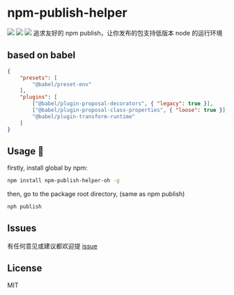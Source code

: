 # npm-publish-helper

![](https://img.shields.io/badge/node->%3D4.0.0-brightgreen.svg) ![](https://img.shields.io/badge/npm-2.14.2-brightgreen.svg) ![](https://img.shields.io/badge/babel-7.4.3-brightgreen.svg)
追求友好的 npm publish，让你发布的包支持低版本 node 的运行环境

## based on babel

```json
{
    "presets": [
        "@babel/preset-env"
    ],
    "plugins": [
        ["@babel/plugin-proposal-decorators", { "legacy": true }],
        ["@babel/plugin-proposal-class-properties", { "loose": true }],
        "@babel/plugin-transform-runtime"
    ]
}
```

## Usage 🐾

firstly, install global by npm:

```bash
npm install npm-publish-helper-oh -g
```

then, go to the package root directory, (same as npm publish)

```bash
nph publish
```


## Issues

有任何意见或建议都欢迎提 [issue](https://github.com/huangxutao/npm-publish-helper/issues)

## License

MIT
